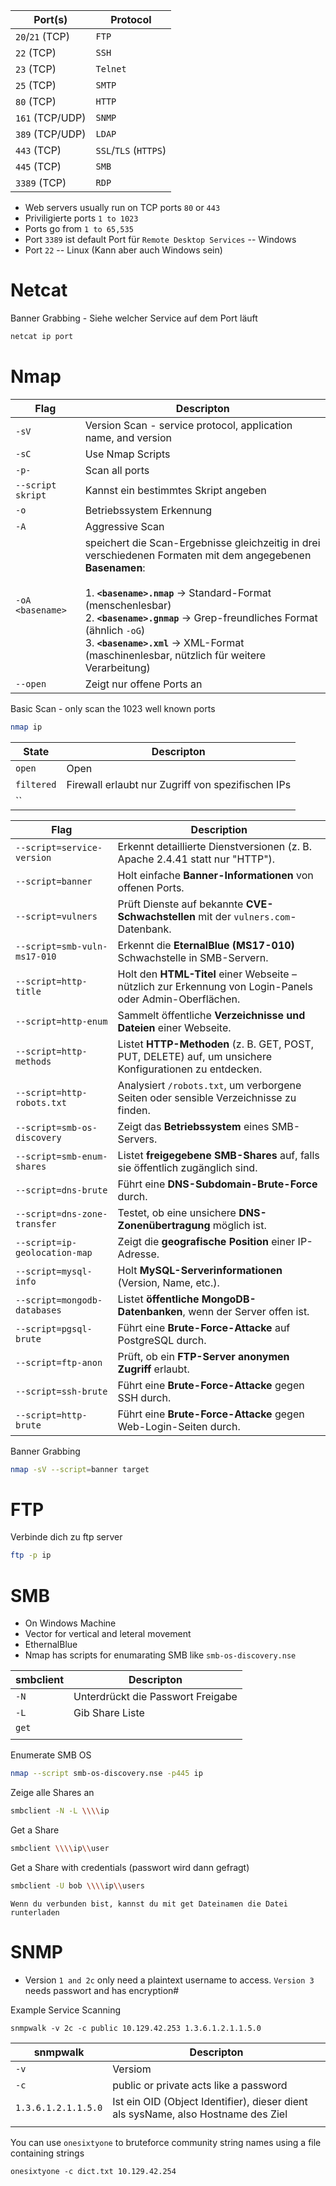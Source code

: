 
| Port(s)         | Protocol              |
| --------------- | --------------------- |
| `20`/`21` (TCP) | `FTP`                 |
| `22` (TCP)      | `SSH`                 |
| `23` (TCP)      | `Telnet`              |
| `25` (TCP)      | `SMTP`                |
| `80` (TCP)      | `HTTP`                |
| `161` (TCP/UDP) | `SNMP`                |
| `389` (TCP/UDP) | `LDAP`                |
| `443` (TCP)     | `SSL`/`TLS` (`HTTPS`) |
| `445` (TCP)     | `SMB`                 |
| `3389` (TCP)    | `RDP`                 |
- Web servers usually run on TCP ports `80` or `443`
- Priviligierte ports `1 to 1023`
- Ports go from `1 to 65,535`
- Port `3389` ist default Port für `Remote Desktop Services` -- Windows
- Port `22` -- Linux (Kann aber auch Windows sein)


# Netcat

Banner Grabbing - Siehe welcher Service auf dem Port läuft
```bash
netcat ip port
```


# Nmap

| Flag              | Descripton                                                                                                                                                                                                                                                                                                                                           |
| ----------------- | ---------------------------------------------------------------------------------------------------------------------------------------------------------------------------------------------------------------------------------------------------------------------------------------------------------------------------------------------------- |
| `-sV`             | Version Scan - service protocol, application name, and version                                                                                                                                                                                                                                                                                       |
| `-sC`             | Use Nmap Scripts                                                                                                                                                                                                                                                                                                                                     |
| `-p-`             | Scan all ports                                                                                                                                                                                                                                                                                                                                       |
| `--script skript` | Kannst ein bestimmtes Skript angeben                                                                                                                                                                                                                                                                                                                 |
| `-o`              | Betriebssystem Erkennung                                                                                                                                                                                                                                                                                                                             |
| `-A`              | Aggressive Scan                                                                                                                                                                                                                                                                                                                                      |
| `-oA <basename>`  | speichert die Scan-Ergebnisse gleichzeitig in drei verschiedenen Formaten mit dem angegebenen **Basenamen**:<br><br>1. **`<basename>.nmap`** → Standard-Format (menschenlesbar)<br>2. **`<basename>.gnmap`** → Grep-freundliches Format (ähnlich `-oG`)<br>3. **`<basename>.xml`** → XML-Format (maschinenlesbar, nützlich für weitere Verarbeitung) |
| `--open`          | Zeigt nur offene Ports an                                                                                                                                                                                                                                                                                                                            |

Basic Scan - only scan the 1023 well known ports
```bash
nmap ip
```

| State                         | Descripton                                                                                               |
| ----------------------------- | -------------------------------------------------------------------------------------------------------- |
| `open`                        | Open                                                                                                     |
| `filtered`                    | Firewall erlaubt nur Zugriff von spezifischen IPs                                                        |
| ``                            |                                                                                                          |

| Flag                          | Description                                                                                              |
| ----------------------------- | -------------------------------------------------------------------------------------------------------- |
| `--script=service-version`    | Erkennt detaillierte Dienstversionen (z. B. Apache 2.4.41 statt nur "HTTP").                             |
| `--script=banner`             | Holt einfache **Banner-Informationen** von offenen Ports.                                                |
| `--script=vulners`            | Prüft Dienste auf bekannte **CVE-Schwachstellen** mit der `vulners.com`-Datenbank.                       |
| `--script=smb-vuln-ms17-010`  | Erkennt die **EternalBlue (MS17-010)** Schwachstelle in SMB-Servern.                                     |
| `--script=http-title`         | Holt den **HTML-Titel** einer Webseite – nützlich zur Erkennung von Login-Panels oder Admin-Oberflächen. |
| `--script=http-enum`          | Sammelt öffentliche **Verzeichnisse und Dateien** einer Webseite.                                        |
| `--script=http-methods`       | Listet **HTTP-Methoden** (z. B. GET, POST, PUT, DELETE) auf, um unsichere Konfigurationen zu entdecken.  |
| `--script=http-robots.txt`    | Analysiert `/robots.txt`, um verborgene Seiten oder sensible Verzeichnisse zu finden.                    |
| `--script=smb-os-discovery`   | Zeigt das **Betriebssystem** eines SMB-Servers.                                                          |
| `--script=smb-enum-shares`    | Listet **freigegebene SMB-Shares** auf, falls sie öffentlich zugänglich sind.                            |
| `--script=dns-brute`          | Führt eine **DNS-Subdomain-Brute-Force** durch.                                                          |
| `--script=dns-zone-transfer`  | Testet, ob eine unsichere **DNS-Zonenübertragung** möglich ist.                                          |
| `--script=ip-geolocation-map` | Zeigt die **geografische Position** einer IP-Adresse.                                                    |
| `--script=mysql-info`         | Holt **MySQL-Serverinformationen** (Version, Name, etc.).                                                |
| `--script=mongodb-databases`  | Listet **öffentliche MongoDB-Datenbanken**, wenn der Server offen ist.                                   |
| `--script=pgsql-brute`        | Führt eine **Brute-Force-Attacke** auf PostgreSQL durch.                                                 |
| `--script=ftp-anon`           | Prüft, ob ein **FTP-Server anonymen Zugriff** erlaubt.                                                   |
| `--script=ssh-brute`          | Führt eine **Brute-Force-Attacke** gegen SSH durch.                                                      |
| `--script=http-brute`         | Führt eine **Brute-Force-Attacke** gegen Web-Login-Seiten durch.                                         |



Banner Grabbing
```bash
nmap -sV --script=banner target
```


# FTP

Verbinde dich zu ftp server
```bash
ftp -p ip
```


# SMB

- On Windows Machine
- Vector for vertical and leteral movement
- EthernalBlue
- Nmap has scripts for enumarating SMB like `smb-os-discovery.nse`

| smbclient | Descripton                        |
| --------- | --------------------------------- |
| `-N`      | Unterdrückt die Passwort Freigabe |
| `-L`      | Gib Share Liste                   |
| `get`     |                                   |
|           |                                   |

Enumerate SMB OS
```bash
nmap --script smb-os-discovery.nse -p445 ip
```

 
Zeige alle Shares an
```bash
smbclient -N -L \\\\ip
```

Get a Share
```bash
smbclient \\\\ip\\user
```

Get a Share with credentials (passwort wird dann gefragt)
```bash
smbclient -U bob \\\\ip\\users
```

	Wenn du verbunden bist, kannst du mit get Dateinamen die Datei runterladen



# SNMP

- Version `1 and 2c` only need a plaintext username to access. `Version 3` needs passwort and has encryption#

Example Service Scanning
```shell-session
snmpwalk -v 2c -c public 10.129.42.253 1.3.6.1.2.1.1.5.0
```

| snmpwalk            | Descripton                                                                        |
| ------------------- | --------------------------------------------------------------------------------- |
| `-v`                | Versiom                                                                           |
| `-c`                | public or private acts like a password                                            |
| `1.3.6.1.2.1.1.5.0` | Ist ein OID (Object Identifier), dieser dient als sysName, also Hostname des Ziel |
|                     |                                                                                   |
You can use `onesixtyone` to bruteforce community string names using a file containing strings
```shell
onesixtyone -c dict.txt 10.129.42.254
```
